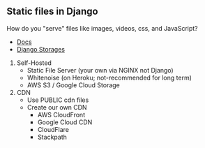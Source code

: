 ## Static files in Django

How do you "serve" files like images, videos, css, and JavaScript?

- [Docs](https://docs.djangoproject.com/en/3.1/howto/static-files/)
- [Django Storages](https://django-storages.readthedocs.io/en/latest/)

1. Self-Hosted
    - Static File Server (your own via NGINX not Django)
    - Whitenoise (on Heroku; not-recommended for long term)
    - AWS S3 / Google Cloud Storage
2. CDN
    - Use PUBLIC cdn files
    - Create our own CDN
        - AWS CloudFront
        - Google Cloud CDN
        - CloudFlare
        - Stackpath